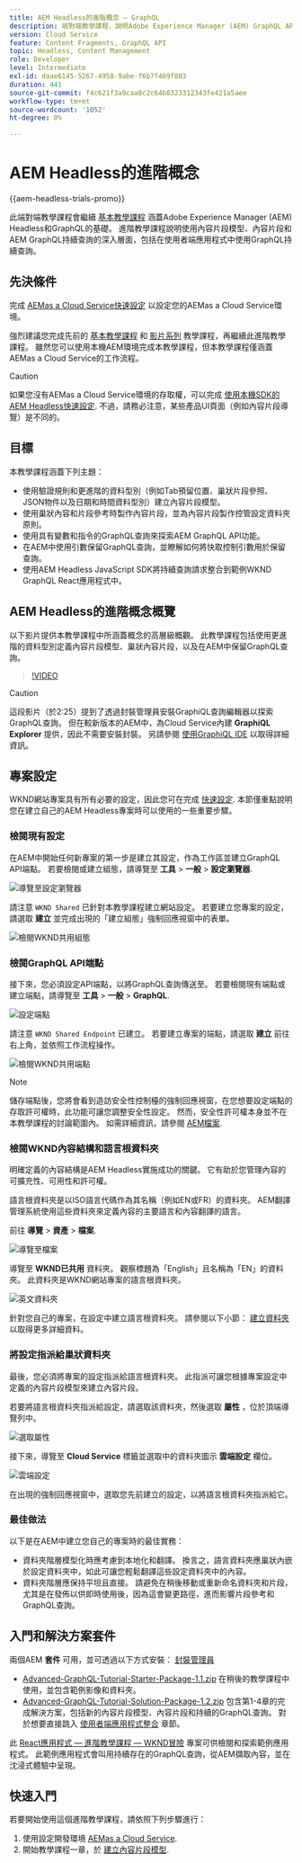 ```yaml
---
title: AEM Headless的進階概念 — GraphQL
description: 端對端教學課程，說明Adobe Experience Manager (AEM) GraphQL API的進階概念。
version: Cloud Service
feature: Content Fragments, GraphQL API
topic: Headless, Content Management
role: Developer
level: Intermediate
exl-id: daae6145-5267-4958-9abe-f6b7f469f803
duration: 441
source-git-commit: f4c621f3a9caa8c2c64b8323312343fe421a5aee
workflow-type: tm+mt
source-wordcount: '1052'
ht-degree: 0%

---
```


# AEM Headless的進階概念

{{aem-headless-trials-promo}}

此端對端教學課程會繼續 [基本教學課程](../multi-step/overview.md) 涵蓋Adobe Experience Manager (AEM) Headless和GraphQL的基礎。 進階教學課程說明使用內容片段模型、內容片段和AEM GraphQL持續查詢的深入層面，包括在使用者端應用程式中使用GraphQL持續查詢。

## 先決條件

完成 [AEMas a Cloud Service快速設定](../quick-setup/cloud-service.md) 以設定您的AEMas a Cloud Service環境。

強烈建議您完成先前的 [基本教學課程](../multi-step/overview.md) 和 [影片系列](../video-series/modeling-basics.md) 教學課程，再繼續此進階教學課程。 雖然您可以使用本機AEM環境完成本教學課程，但本教學課程僅涵蓋AEMas a Cloud Service的工作流程。

>[!CAUTION]
>
>如果您沒有AEMas a Cloud Service環境的存取權，可以完成 [使用本機SDK的AEM Headless快速設定](https://experienceleague.adobe.com/docs/experience-manager-learn/getting-started-with-aem-headless/graphql/quick-setup/local-sdk.html). 不過，請務必注意，某些產品UI頁面（例如內容片段導覽）是不同的。



## 目標

本教學課程涵蓋下列主題：

* 使用驗證規則和更進階的資料型別（例如Tab預留位置、巢狀片段參照、JSON物件以及日期和時間資料型別）建立內容片段模型。
* 使用巢狀內容和片段參考時製作內容片段，並為內容片段製作控管設定資料夾原則。
* 使用具有變數和指令的GraphQL查詢來探索AEM GraphQL API功能。
* 在AEM中使用引數保留GraphQL查詢，並瞭解如何將快取控制引數用於保留查詢。
* 使用AEM Headless JavaScript SDK將持續查詢請求整合到範例WKND GraphQL React應用程式中。

## AEM Headless的進階概念概覽

以下影片提供本教學課程中所涵蓋概念的高層級概觀。 此教學課程包括使用更進階的資料型別定義內容片段模型、巢狀內容片段，以及在AEM中保留GraphQL查詢。

>[!VIDEO](https://video.tv.adobe.com/v/340035?quality=12&learn=on)

>[!CAUTION]
>
>這段影片（於2:25）提到了透過封裝管理員安裝GraphiQL查詢編輯器以探索GraphQL查詢。 但在較新版本的AEM中，為Cloud Service內建 **GraphiQL Explorer** 提供，因此不需要安裝封裝。 另請參閱 [使用GraphiQL IDE](https://experienceleague.adobe.com/docs/experience-manager-cloud-service/content/headless/graphql-api/graphiql-ide.html) 以取得詳細資訊。


## 專案設定

WKND網站專案具有所有必要的設定，因此您可在完成 [快速設定](../quick-setup/cloud-service.md). 本節僅重點說明您在建立自己的AEM Headless專案時可以使用的一些重要步驟。


### 檢閱現有設定

在AEM中開始任何新專案的第一步是建立其設定，作為工作區並建立GraphQL API端點。 若要檢閱或建立組態，請導覽至 **工具** > **一般** > **設定瀏覽器**.

![導覽至設定瀏覽器](assets/overview/create-configuration.png)

請注意 `WKND Shared` 已針對本教學課程建立網站設定。 若要建立您專案的設定，請選取 **建立** 並完成出現的「建立組態」強制回應視窗中的表單。

![檢閱WKND共用組態](assets/overview/review-wknd-shared-configuration.png)

### 檢閱GraphQL API端點

接下來，您必須設定API端點，以將GraphQL查詢傳送至。 若要檢閱現有端點或建立端點，請導覽至 **工具** > **一般** > **GraphQL**.

![設定端點](assets/overview/endpoints.png)

請注意 `WKND Shared Endpoint` 已建立。 若要建立專案的端點，請選取 **建立** 前往右上角，並依照工作流程操作。

![檢閱WKND共用端點](assets/overview/review-wknd-shared-endpoint.png)

>[!NOTE]
>
> 儲存端點後，您將會看到造訪安全性控制檯的強制回應視窗，在您想要設定端點的存取許可權時，此功能可讓您調整安全性設定。 然而，安全性許可權本身並不在本教學課程的討論範圍內。 如需詳細資訊，請參閱 [AEM檔案](https://experienceleague.adobe.com/docs/experience-manager-65/administering/security/security.html).

### 檢閱WKND內容結構和語言根資料夾

明確定義的內容結構是AEM Headless實施成功的關鍵。 它有助於您管理內容的可擴充性、可用性和許可權。

語言根資料夾是以ISO語言代碼作為其名稱（例如EN或FR）的資料夾。 AEM翻譯管理系統使用這些資料夾來定義內容的主要語言和內容翻譯的語言。

前往 **導覽** > **資產** > **檔案**.

![導覽至檔案](assets/overview/files.png)

導覽至 **WKND已共用** 資料夾。 觀察標題為「English」且名稱為「EN」的資料夾。 此資料夾是WKND網站專案的語言根資料夾。

![英文資料夾](assets/overview/english.png)

針對您自己的專案，在設定中建立語言根資料夾。 請參閱以下小節： [建立資料夾](/help/headless-tutorial/graphql/advanced-graphql/author-content-fragments.md#create-folders) 以取得更多詳細資料。

### 將設定指派給巢狀資料夾

最後，您必須將專案的設定指派給語言根資料夾。 此指派可讓您根據專案設定中定義的內容片段模型來建立內容片段。

若要將語言根資料夾指派給設定，請選取該資料夾，然後選取 **屬性** ，位於頂端導覽列中。

![選取屬性](assets/overview/properties.png)

接下來，導覽至 **Cloud Service** 標籤並選取中的資料夾圖示 **雲端設定** 欄位。

![雲端設定](assets/overview/cloud-conf.png)

在出現的強制回應視窗中，選取您先前建立的設定，以將語言根資料夾指派給它。

### 最佳做法

以下是在AEM中建立您自己的專案時的最佳實務：

* 資料夾階層模型化時應考慮到本地化和翻譯。 換言之，語言資料夾應巢狀內嵌於設定資料夾中，如此可讓您輕鬆翻譯這些設定資料夾中的內容。
* 資料夾階層應保持平坦且直接。 請避免在稍後移動或重新命名資料夾和片段，尤其是在發佈以供即時使用後，因為這會變更路徑，進而影響片段參考和GraphQL查詢。

## 入門和解決方案套件

兩個AEM **套件** 可用，並可透過以下方式安裝： [封裝管理員](/help/headless-tutorial/graphql/advanced-graphql/author-content-fragments.md#sample-content)

* [Advanced-GraphQL-Tutorial-Starter-Package-1.1.zip](/help/headless-tutorial/graphql/advanced-graphql/assets/tutorial-files/Advanced-GraphQL-Tutorial-Starter-Package-1.1.zip) 在稍後的教學課程中使用，並包含範例影像和資料夾。
* [Advanced-GraphQL-Tutorial-Solution-Package-1.2.zip](/help/headless-tutorial/graphql/advanced-graphql/assets/tutorial-files/Advanced-GraphQL-Tutorial-Solution-Package-1.2.zip) 包含第1-4章的完成解決方案，包括新的內容片段模型、內容片段和持續的GraphQL查詢。 對於想要直接跳入 [使用者端應用程式整合](/help/headless-tutorial/graphql/advanced-graphql/client-application-integration.md) 章節。


此 [React應用程式 — 進階教學課程 — WKND冒險](https://github.com/adobe/aem-guides-wknd-graphql/blob/main/advanced-tutorial/README.md) 專案可供檢閱和探索範例應用程式。 此範例應用程式會叫用持續存在的GraphQL查詢，從AEM擷取內容，並在沈浸式體驗中呈現。

## 快速入門

若要開始使用這個進階教學課程，請依照下列步驟進行：

1. 使用設定開發環境 [AEMas a Cloud Service](../quick-setup/cloud-service.md).
1. 開始教學課程一章，於 [建立內容片段模型](/help/headless-tutorial/graphql/advanced-graphql/create-content-fragment-models.md).

